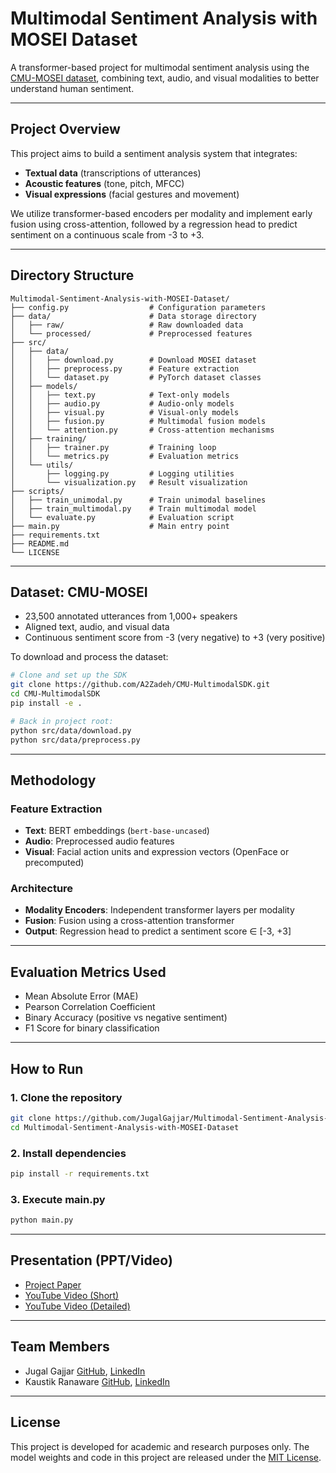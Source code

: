 # Multimodal Sentiment Analysis with MOSEI Dataset

A transformer-based project for multimodal sentiment analysis using the [CMU-MOSEI dataset](http://multicomp.cs.cmu.edu/resources/cmu-mosei-dataset/), combining text, audio, and visual modalities to better understand human sentiment.

---

## Project Overview

This project aims to build a sentiment analysis system that integrates:
- **Textual data** (transcriptions of utterances)
- **Acoustic features** (tone, pitch, MFCC)
- **Visual expressions** (facial gestures and movement)

We utilize transformer-based encoders per modality and implement early fusion using cross-attention, followed by a regression head to predict sentiment on a continuous scale from -3 to +3.

---

## Directory Structure

```
Multimodal-Sentiment-Analysis-with-MOSEI-Dataset/
├── config.py                  # Configuration parameters
├── data/                      # Data storage directory
│   ├── raw/                   # Raw downloaded data
│   └── processed/             # Preprocessed features
├── src/
│   ├── data/
│   │   ├── download.py        # Download MOSEI dataset
│   │   ├── preprocess.py      # Feature extraction
│   │   └── dataset.py         # PyTorch dataset classes
│   ├── models/
│   │   ├── text.py            # Text-only models
│   │   ├── audio.py           # Audio-only models
│   │   ├── visual.py          # Visual-only models
│   │   ├── fusion.py          # Multimodal fusion models
│   │   └── attention.py       # Cross-attention mechanisms
│   ├── training/
│   │   ├── trainer.py         # Training loop
│   │   └── metrics.py         # Evaluation metrics
│   └── utils/
│       ├── logging.py         # Logging utilities
│       └── visualization.py   # Result visualization
├── scripts/
│   ├── train_unimodal.py      # Train unimodal baselines
│   ├── train_multimodal.py    # Train multimodal model
│   └── evaluate.py            # Evaluation script
├── main.py                    # Main entry point
├── requirements.txt
├── README.md
└── LICENSE
```

---

## Dataset: CMU-MOSEI

- 23,500 annotated utterances from 1,000+ speakers
- Aligned text, audio, and visual data
- Continuous sentiment score from -3 (very negative) to +3 (very positive)

To download and process the dataset:

```bash
# Clone and set up the SDK
git clone https://github.com/A2Zadeh/CMU-MultimodalSDK.git
cd CMU-MultimodalSDK
pip install -e .

# Back in project root:
python src/data/download.py
python src/data/preprocess.py
```

---

## Methodology

### Feature Extraction
- **Text**: BERT embeddings (`bert-base-uncased`)
- **Audio**: Preprocessed audio features
- **Visual**: Facial action units and expression vectors (OpenFace or precomputed)

### Architecture
- **Modality Encoders**: Independent transformer layers per modality
- **Fusion**: Fusion using a cross-attention transformer
- **Output**: Regression head to predict a sentiment score ∈ [-3, +3]

---

## Evaluation Metrics Used

- Mean Absolute Error (MAE)
- Pearson Correlation Coefficient
- Binary Accuracy (positive vs negative sentiment)
- F1 Score for binary classification

---

## How to Run

### 1. Clone the repository
```bash
git clone https://github.com/JugalGajjar/Multimodal-Sentiment-Analysis-with-MOSEI-Dataset.git
cd Multimodal-Sentiment-Analysis-with-MOSEI-Dataset
```

### 2. Install dependencies
```bash
pip install -r requirements.txt
```

### 3. Execute main.py
```bash
python main.py
```

---

## Presentation (PPT/Video)

- [Project Paper](https://github.com/JugalGajjar/Multimodal-Sentiment-Analysis-with-MOSEI-Dataset/blob/main/project_paper.pdf)
- [YouTube Video (Short)](https://youtu.be/stYaQOx14zE?si=m35rxNYSfkhHuerq)
- [YouTube Video (Detailed)](https://youtu.be/hF3ERyC_iYc?si=nhdp_orkF0e5rEhX)

---

## Team Members

- Jugal Gajjar [GitHub](https://github.com/JugalGajjar), [LinkedIn](https://www.linkedin.com/in/jugal-gajjar/)
- Kaustik Ranaware [GitHub](https://github.com/KAUSTIKR), [LinkedIn](https://www.linkedin.com/in/kaustik/)

---

## License

This project is developed for academic and research purposes only. The model weights and code in this project are released under the [MIT License](https://opensource.org/licenses/MIT).
